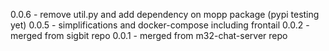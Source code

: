 0.0.6 - remove util.py and add dependency on mopp package (pypi testing yet)
0.0.5 - simplifications and docker-compose including frontail
0.0.2 - merged from sigbit repo
0.0.1 - merged from m32-chat-server repo
